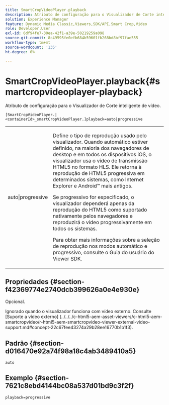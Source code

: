 ```yaml
---
title: SmartCropVideoPlayer.playback
description: Atributo de configuração para o Visualizador de Corte inteligente de vídeo.
solution: Experience Manager
feature: Dynamic Media Classic,Viewers,SDK/API,Smart Crop,Video
role: Developer,User
exl-id: 6df94fe7-30ea-42f1-a39e-50219259a098
source-git-commit: 8c49595fe0efb684b59601fb268bd8bf97fae555
workflow-type: tm+mt
source-wordcount: '135'
ht-degree: 0%

---
```


# SmartCropVideoPlayer.playback{#smartcropvideoplayer-playback}

Atributo de configuração para o Visualizador de Corte inteligente de vídeo.

`[SmartCropVideoPlayer.|<containerId>_smartCropVideoPlayer.]playback=auto|progressive`

<table id="table_C616483932C2482CA9794DDD7313FD7C"> 
 <tbody> 
  <tr> 
   <td colname="col1"> <p> <span class="codeph"> auto|progressive</span> </p> </td> 
   <td colname="col2"> <p> Define o tipo de reprodução usado pelo visualizador. Quando <span class="codeph"> automático</span> estiver definido, na maioria dos navegadores de desktop e em todos os dispositivos iOS, o visualizador usa o vídeo de transmissão HTML5 no formato HLS. Ele retorna à reprodução de HTML5 progressiva em determinados sistemas, como Internet Explorer e Android™ mais antigos. </p> <p>Se <span class="codeph"> progressivo</span> for especificado, o visualizador dependerá apenas da reprodução do HTML5 como suportado nativamente pelos navegadores e reproduzirá o vídeo progressivamente em todos os sistemas. </p> <p>Para obter mais informações sobre a seleção de reprodução nos modos automático e progressivo, consulte o Guia do usuário do Viewer SDK. </p> </td> 
  </tr> 
 </tbody> 
</table>

## Propriedades {#section-f42369774e2740dcb399626a0e4e930e}

Opcional.

Ignorado quando o visualizador funciona com vídeo externo. Consulte [Suporte a vídeo externo]
(../../../c-html5-aem-asset-viewers/c-html5-aem-smartcropvideo/r-html5-aem-smartcropvideo-viewer-external-video-support.md#concept-22c67fee43274a29b28ee16770b1b1f3).

## Padrão {#section-d016470e92a74f98a18c4ab3489410a5}

`auto`

## Exemplo {#section-7621c8ebd4144bc08a537d01bd9c3f2f}

```
playback=progressive
```
